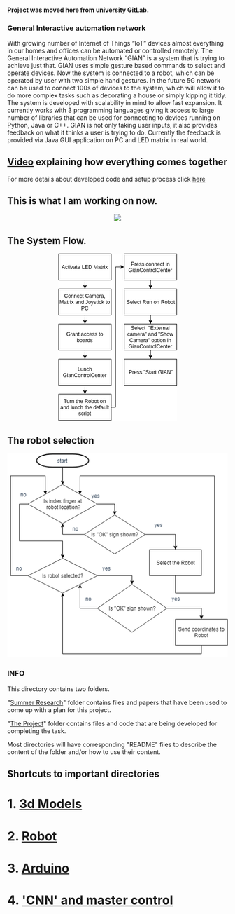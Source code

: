 #### Project was moved here from university GitLab.

### General Interactive automation network

With growing number of Internet of Things “IoT” devices almost everything in our homes and offices can be automated or controlled remotely. 
The General Interactive Automation Network “GIAN” is a system that is trying to achieve just that. GIAN uses simple gesture based commands to select and operate devices. Now the system is connected to a robot, which can be operated by user with two simple hand gestures. In the future 5G network can be used to connect 100s of devices to the system, which will allow it to do more complex tasks such as decorating a house or simply kipping it tidy. The system is developed with scalability in mind to allow fast expansion. It currently works with 3 programming languages giving it access to large number of libraries that can be used for connecting to devices running on Python, Java or C++. 
GIAN is not only taking user inputs, it also provides feedback on what it thinks a user is trying to do. Currently the feedback is provided via Java GUI application on PC and LED matrix in real world. 

## [Video](https://cseegit.essex.ac.uk/ce301/grigoryan_v/capstone_project/blob/master/general-intereractive-automation-network/The%20Project/Research%20and%20Files/Files/General/GIAN_demo_v1.mp4) explaining how everything comes together

For more details about developed code and setup process click [here](https://github.com/Vahegian/General-Interactive-Automation-Network/blob/master/The%20Project/Research%20and%20Files/Papers/Final%20Report.pdf)

## This is what I am working on now.
<p align="center"> <img src="The Project/Research and Files/Files/General/v2_robot.gif"/> </p>


## The System Flow.
<p align="center"> 
	<img src="The Project/Research and Files/Files/General/GIAN_diagram.png"/> 
</p>

## The robot selection
<p align="center">
<img src="The Project/Research and Files/Files/General/robotSelection.png"/>
</p>

### INFO

This directory contains two folders. 

"[Summer Research](https://cseegit.essex.ac.uk/ce301/grigoryan_v/capstone_project/tree/master/general-intereractive-automation-network/Summer%20Research)" folder contains files and papers that have been used to come up with a plan for this project. 

"[The Project](https://cseegit.essex.ac.uk/ce301/grigoryan_v/capstone_project/tree/master/general-intereractive-automation-network/The%20Project)" folder contains files and code that are being developed for completing the task.

Most directories will have corresponding "README" files to describe the content of the folder and/or how to use their content. 

## Shortcuts to important directories  

#	1. [3d Models](https://github.com/Vahegian/General-Interactive-Automation-Network/tree/master/The%20Project/Research%20and%20Files/Files/Matrix/3D%20Models)

#	2. [Robot](https://github.com/Vahegian/General-Interactive-Automation-Network/tree/master/The%20Project/JAVA)

#	3. [Arduino](https://github.com/Vahegian/General-Interactive-Automation-Network/tree/master/The%20Project/c%5Cc%2B%2B)

#	4. ['CNN' and master control](https://github.com/Vahegian/General-Interactive-Automation-Network/tree/master/The%20Project/Python)
